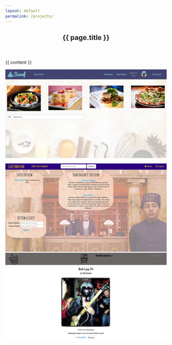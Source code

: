```yaml
---
layout: default
permalink: /projects/
---
```


<article class="post">

  <header class="post-header">
    <h1 class="post-title">{{ page.title }}</h1>
  </header>

  <div class="post-content">
    {{ content }}
  </div>

</article>

<a href="https://fierce-castle-5280.herokuapp.com/" target="_blank"><img src="/images/scarf_screenshot.png" class="project-image"></a>
<div class="row">
	<span class="screenshot-spacer col-xs-12 col-sm-12 col-md-12"></span>
</div>
<a href="https://aqueous-shelf-6554.herokuapp.com/" target="_blank"><img src="/images/guestadvisor_screenshot.png" class="project-image"></a>
<div class="row">
	<span class="screenshot-spacer col-xs-12 col-sm-12 col-md-12"></span>
</div>
<a href="http://concert-share.meteor.com/" target="_blank"><img src="/images/concertshare_screenshot.png" class="project-image"></a>
